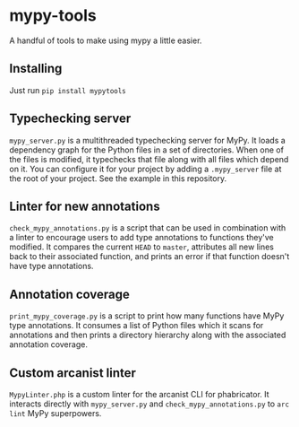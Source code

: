 # mypy-tools
A handful of tools to make using mypy a little easier.

## Installing
Just run `pip install mypytools`

## Typechecking server
`mypy_server.py` is a multithreaded typechecking server for MyPy. It loads a dependency graph for the Python files in a set of directories. When one of the files is modified, it typechecks that file along with all files which depend on it. You can configure it for your project by adding a `.mypy_server` file at the root of your project. See the example in this repository.

## Linter for new annotations
`check_mypy_annotations.py` is a script that can be used in combination with a linter to encourage users to add type annotations to functions they've modified. It compares the current `HEAD` to `master`, attributes all new lines back to their associated function, and prints an error if that function doesn't have type annotations.

## Annotation coverage
`print_mypy_coverage.py` is a script to print how many functions have MyPy type annotations. It consumes a list of Python files which it scans for annotations and then prints a directory hierarchy along with the associated annotation coverage.

## Custom arcanist linter
`MypyLinter.php` is a custom linter for the arcanist CLI for phabricator. It interacts directly with `mypy_server.py` and `check_mypy_annotations.py` to `arc lint` MyPy superpowers.
